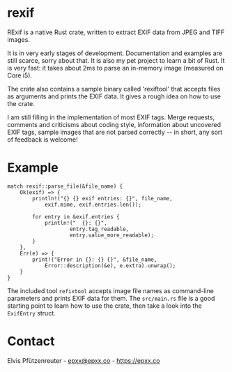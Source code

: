 # rexif

RExif is a native Rust crate, written to extract EXIF data from JPEG and TIFF images.

It is in very early stages of development. Documentation and examples are still scarce,
sorry about that. It is also my pet project to learn a bit of Rust. It is very fast:
it takes about 2ms to parse an in-memory image (measured on Core i5).

The crate also contains a
sample binary called 'rexiftool' that accepts files as arguments and prints the EXIF data. It gives
a rough idea on how to use the crate.

I am still filling in
the implementation of most EXIF tags. Merge requests, comments and criticisms about coding style, information
about uncovered EXIF tags, sample images that are not parsed correctly -- in short, any sort of feedback is
welcome!

# Example

```
match rexif::parse_file(&file_name) {
	Ok(exif) => {
		println!("{} {} exif entries: {}", file_name,
			exif.mime, exif.entries.len());

		for entry in &exif.entries {
			println!("	{}: {}",
					entry.tag_readable, 
					entry.value_more_readable);
		}
	},
	Err(e) => {
		print!("Error in {}: {} {}", &file_name,
			Error::description(&e), e.extra).unwrap();
	}
}
```

The included tool `refixtool` accepts image file names as command-line
parameters and prints EXIF data for them. The `src/main.rs` file is a
good starting point to learn how to use the crate, then take a look into
the `ExifEntry` struct.

# Contact

Elvis Pfützenreuter - epxx@epxx.co - https://epxx.co
